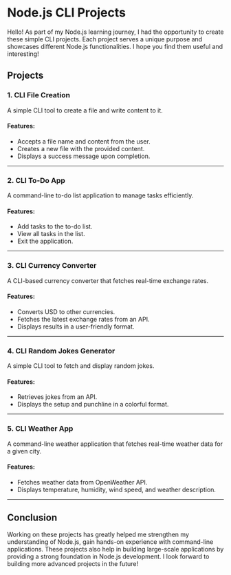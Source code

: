 # Node.js CLI Projects

Hello! As part of my Node.js learning journey, I had the opportunity to create these simple CLI projects. Each project serves a unique purpose and showcases different Node.js functionalities. I hope you find them useful and interesting!

## Projects

### 1. CLI File Creation

A simple CLI tool to create a file and write content to it.

#### Features:

- Accepts a file name and content from the user.
- Creates a new file with the provided content.
- Displays a success message upon completion.

---

### 2. CLI To-Do App

A command-line to-do list application to manage tasks efficiently.

#### Features:

- Add tasks to the to-do list.
- View all tasks in the list.
- Exit the application.

---

### 3. CLI Currency Converter

A CLI-based currency converter that fetches real-time exchange rates.

#### Features:

- Converts USD to other currencies.
- Fetches the latest exchange rates from an API.
- Displays results in a user-friendly format.

---

### 4. CLI Random Jokes Generator

A simple CLI tool to fetch and display random jokes.

#### Features:

- Retrieves jokes from an API.
- Displays the setup and punchline in a colorful format.

---

### 5. CLI Weather App

A command-line weather application that fetches real-time weather data for a given city.

#### Features:

- Fetches weather data from OpenWeather API.
- Displays temperature, humidity, wind speed, and weather description.

---

## Conclusion

Working on these projects has greatly helped me strengthen my understanding of Node.js, gain hands-on experience with command-line applications. These projects also help in building large-scale applications by providing a strong foundation in Node.js development. I look forward to building more advanced projects in the future!


